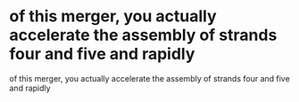 # of this merger, you actually accelerate the assembly of strands four and five and rapidly

of this merger, you actually accelerate the assembly of strands four and five and rapidly